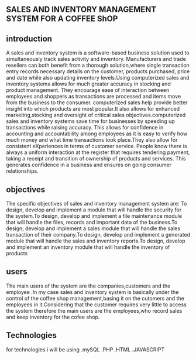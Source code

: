 ## SALES AND INVENTORY MANAGEMENT SYSTEM FOR A COFFEE ShOP

## introduction
A sales and inventory system is a software-based business solution used to simultaneously track sales activity and inventory. Manufacturers and trade resellers can both benefit from a thorough solution,where single transaction entry records necessary details on the customer, products purchased, price and date while also updating inventory levels.Using computerized sales and inventory systems allows for much greater accuracy in stocking and product management. They encourage ease of interaction between employees and shoppers as transactions are processed and items move from the business to the consumer. computerized sales help provide better insight into which products are most popular.It also allows for enhanced marketing,stocking and oversight of critical sales objectives.computerized sales and inventory systems save time for businesses by speeding up transactions while raising accuracy. This allows for confidence in accounting and accountability among employees as it is easy to verify how much money and what time transactions took place.They also allow for consistent eXperiences in terms of customer service. People know there is always a uniform interaction at the register that requires tendering payment, taking a receipt and transition of ownership of products and services. This generates confidence in a business and ensures on going consumer relationships. 

## objectives
The specific objectives of sales and inventory management system are:
To design, develop and implement a module that will handle the security for the system.To design, develop and implement a file maintenance module that will handle the files, records and important data of the business.To design, develop and implement a sales module that will handle the sales transaction of their company.To design, develop and implement a generated module that will handle the sales and inventory reports.To design, develop and implement an inventory module that will handle the inventory of products

## users
The main users of the system are the companies,customers and the employee .In my case sales and inventory system is basically under the control of the coffee shop management,basing it on the cutomers and the employees in it.Considering that the customer requires very little to access the system therefore the main users are the employees,who record sales and keep inventory for the cofee shop.

## Technologies
for technologies i will be using
.mySQL
.PHP
.HTML
.JAVASCRIPT
